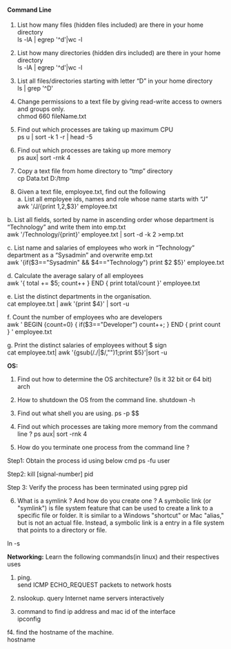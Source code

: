 
#### Command Line

1.  List how many files (hidden files included) are there in your home directory<br>
ls -lA | egrep '^d'|wc -l

2.  List how many directories (hidden dirs included) are there in your home directory<br>
ls -lA | egrep '^d'|wc -l 

3.  List all files/directories starting with letter “D” in your home directory<br>
 ls | grep '^D'

4.  Change permissions to a text file by giving read-write access to owners and groups only.<br>
 chmod 660 fileName.txt
 
5.  Find out which processes are taking up maximum CPU<br>
ps u | sort -k 1 -r | head -5

6.  Find out which processes are taking up more memory<br>
ps aux| sort -rnk 4

7.  Copy a text file from home directory to “tmp” directory<br>
cp Data.txt D:/tmp

8.  Given a text file, employee.txt, find out the following<br>
a.  List all employee ids, names and role whose name starts with “J”<br>
awk '/J/{print $1,$2,$3}' employee.txt


b.  List all fields, sorted by name in ascending order whose department is “Technology” and write them into emp.txt<br>
awk '/Technology/{print}' employee.txt | sort -d -k 2 >emp.txt

c.  List name and salaries of employees who work in “Technology” department as a “Sysadmin” and overwrite emp.txt<br>
 awk '{if($3=="Sysadmin" && $4=="Technology") print $2 $5}' employee.txt

d.  Calculate the average salary of all employees<br>
awk '{ total += $5; count++ } END { print total/count }' employee.txt

e.  List the distinct departments in the organisation.<br>
 cat employee.txt | awk '{print $4}' | sort -u

f.  Count the number of employees who are developers<br>
awk ' BEGIN {count=0} { 
 if($3=="Developer")  count++;
 } END { 
 print count 
} ' employee.txt


g. Print the distinct salaries of employees without $ sign<br>
cat employee.txt| awk '{gsub(/\.\/|\$/,"")1;print $5}'|sort -u

**OS:**
1. Find out how to determine the OS architecture? (Is it 32 bit or 64 bit)
arch
2. How to shutdown the OS from the command line.
shutdown -h

3. Find out what shell you are using.
 ps -p $$
 
4. Find out which processes are taking more memory from the command line ?
ps aux| sort -rnk 4

5. How do you terminate one process from the command line ?

Step1: Obtain the process id using below cmd
ps -fu user

Step2: kill [signal-number] pid

Step 3:  Verify the process has been terminated using 
pgrep pid


6. What is a symlink ? And how do you create one ?
A symbolic link (or "symlink") is file system feature that can be used to create a link to a specific file or folder. 
It is similar to a Windows "shortcut" or Mac "alias," but is not an actual file. Instead, a symbolic link is a entry in a file system that points to a directory or file.

ln -s <target file> <name of the link>

**Networking:**
Learn the following commands(in linux) and their respectives uses
1. ping.  
send ICMP ECHO_REQUEST packets to network hosts

2. nslookup.
query Internet name servers interactively

3. command to find ip address and mac id of the interface<br>
ipconfig

f4. find the hostname of the machine.<br>
hostname

